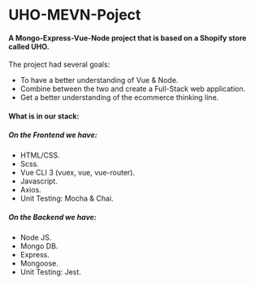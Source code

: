 # UHO-MEVN-Poject

#### A Mongo-Express-Vue-Node project that is based on a Shopify store called UHO.

The project had several goals:
* To have a better understanding of Vue & Node.
* Combine between the two and create a Full-Stack web application.
* Get a better understanding of the ecommerce thinking line.

#### What is in our stack:
##### On the Frontend we have:
* HTML/CSS.
* Scss.
* Vue CLI 3 (vuex, vue, vue-router).
* Javascript.
* Axios.
* Unit Testing: Mocha & Chai.


##### On the Backend we have:
* Node JS.
* Mongo DB.
* Express.
* Mongoose.
* Unit Testing: Jest.
